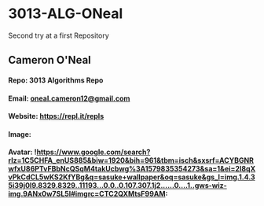 # 3013-ALG-ONeal
Second try at a first Repository

## Cameron O'Neal

#### Repo: 3013 Algorithms Repo
#### Email: oneal.cameron12@gmail.com
#### Website: https://repl.it/repls
#### Image:

#### Avatar: !https://www.google.com/search?rlz=1C5CHFA_enUS885&biw=1920&bih=961&tbm=isch&sxsrf=ACYBGNRwfxU86PTvFBbNcQSqM4takUcbwg%3A1579835354273&sa=1&ei=2l8qXvPkCdCL5wKS2KfYBg&q=sasuke+wallpaper&oq=sasuke&gs_l=img.1.4.35i39j0l9.8329.8329..11193...0.0..0.107.307.1j2......0....1..gws-wiz-img.9ANx0w7SL5I#imgrc=CTC2QXMtsF99AM:
